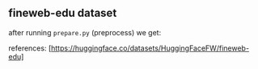 
## fineweb-edu dataset

after running `prepare.py` (preprocess) we get:

references: [https://huggingface.co/datasets/HuggingFaceFW/fineweb-edu]

